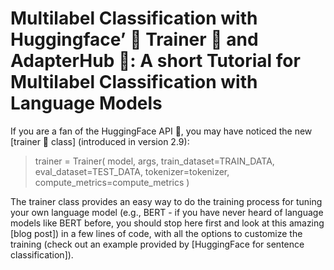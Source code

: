 # Multilabel Classification with Huggingface’ 🤗 Trainer 💪 and AdapterHub 🤖: A short Tutorial for Multilabel Classification with Language Models
If you are a fan of the HuggingFace API 🤗, you may have noticed the new  [trainer 💪 class] (introduced in version 2.9):

> trainer = Trainer(
>    model,
>    args,
>    train_dataset=TRAIN_DATA,
>    eval_dataset=TEST_DATA,
>    tokenizer=tokenizer,
>    compute_metrics=compute_metrics
>)

The trainer class provides an easy way to do the training process for tuning your own language model (e.g., BERT - if you have never heard of language models like BERT before, you should stop here first and look at this amazing [blog post]) in a few lines of code, with all the options to customize the training (check out an example provided by [HuggingFace for sentence classification]).
